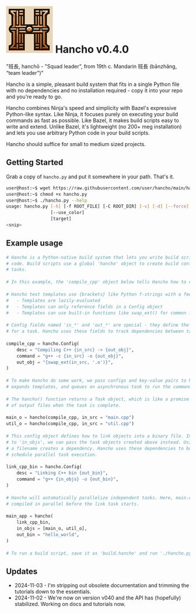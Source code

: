 # ![Logo](assets/hancho_small.png) Hancho v0.4.0

"班長, hanchō - "Squad leader”, from 19th c. Mandarin 班長 (bānzhǎng, “team leader”)"

Hancho is a simple, pleasant build system that fits in a single Python file with no dependencies and no installation required - copy it into your repo and you're ready to go.

Hancho combines Ninja's speed and simplicity with Bazel's expressive Python-like syntax. Like Ninja, it focuses purely on executing your build commands as fast as possible. Like Bazel, it makes build scripts easy to write and extend. Unlike Bazel, it's lightweight (no 200+ meg installation) and lets you use arbitrary Python code in your build scripts.

Hancho should suffice for small to medium sized projects.

## Getting Started

Grab a copy of ```hancho.py``` and put it somewhere in your path. That's it.

``` bash
user@host:~$ wget https://raw.githubusercontent.com/user/hancho/main/hancho.py
user@host:~$ chmod +x hancho.py
user@host:~$ ./hancho.py --help
usage: hancho.py [-h] [-f ROOT_FILE] [-C ROOT_DIR] [-v] [-d] [--force] [--trace] [-j JOBS] [-q] [-n] [-s]
                 [--use_color]
                 [target]
<snip>
```

## Example usage

```py
# Hancho is a Python-native build system that lets you write build scripts using regular Python
# code. Build scripts use a global 'hancho' object to create build configurations and start build
# tasks.

# In this example, the 'compile_cpp' object below tells Hancho how to compile C++ source code.

# Hancho text templates use {brackets} like Python f-strings with a few differences:
#   - Templates are lazily-evaluated
#   - Templates can only reference fields in a Config object
#   - Templates can use built-in functions like swap_ext() for common filename operations

# Config fields named 'in_*' and 'out_*' are special - they define the input and output filenames
# for a task. Hancho uses these fields to track dependencies between tasks.

compile_cpp = hancho.Config(
    desc = "Compiling C++ {in_src} -> {out_obj}",
    command = "g++ -c {in_src} -o {out_obj}",
    out_obj = "{swap_ext(in_src, '.o')}",
)

# To make Hancho do some work, we pass configs and key-value pairs to hancho(). It merges configs,
# expands templates, and queues an asynchronous task to run the command.

# The hancho() function returns a Task object, which is like a promise that resolves to the list
# of output files when the task is complete.

main_o = hancho(compile_cpp, in_src = "main.cpp")
util_o = hancho(compile_cpp, in_src = "util.cpp")

# This config object defines how to link objects into a binary file. Instead of passing filenames
# to 'in_objs', we can pass the task objects created above instead. Using a task object in place of
# a filename creates a dependency. Hancho uses these dependencies to build a task graph and
# schedule parallel task execution.

link_cpp_bin = hancho.Config(
    desc = "Linking C++ bin {out_bin}",
    command = "g++ {in_objs} -o {out_bin}",
)

# Hancho will automatically parallelize independent tasks. Here, main.cpp and util.cpp will be
# compiled in parallel before the link task starts.

main_app = hancho(
    link_cpp_bin,
    in_objs = [main_o, util_o],
    out_bin = "hello_world",
)

# To run a build script, save it as 'build.hancho' and run './hancho.py' in the same directory.
```

## Updates
 - 2024-11-03 - I'm stripping out obsolete documentation and trimming the tutorials down to the essentials.
 - 2024-11-02 - We're now on version v040 and the API has (hopefully) stabilized. Working on docs and tutorials now.
